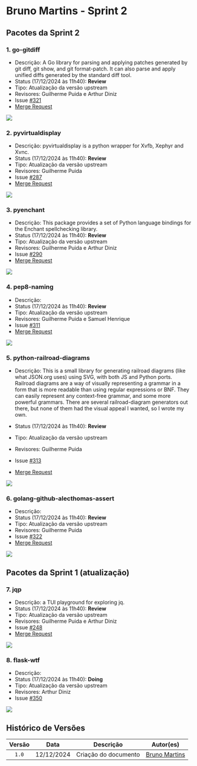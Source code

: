 # Bruno Martins - Sprint 2

## Pacotes da Sprint 2
### 1. go-gitdiff
- Descrição: A Go library for parsing and applying patches generated by git diff, git show, and git format-patch. It can also parse and apply unified diffs generated by the standard diff tool.
- Status (17/12/2024 às 11h40): **Review**
- Tipo: Atualização da versão upstream
- Revisores: Guilherme Puida e Arthur Diniz
- Issue [#321](https://salsa.debian.org/debian-brasil-team/docs/-/issues/321)
- [Merge Request](https://salsa.debian.org/go-team/packages/golang-github-gitleaks-go-gitdiff/-/merge_requests/3)

![](assets/bruno_package1.png)

### 2. pyvirtualdisplay
- Descrição: pyvirtualdisplay is a python wrapper for Xvfb, Xephyr and Xvnc.
- Status (17/12/2024 às 11h40): **Review**
- Tipo: Atualização da versão upstream
- Revisores: Guilherme Puida
- Issue [#287](https://salsa.debian.org/debian-brasil-team/docs/-/issues/287)
- [Merge Request](https://salsa.debian.org/python-team/packages/pyvirtualdisplay/-/merge_requests/3)

![](assets/bruno_package2.png)

### 3. pyenchant
- Descrição: This package provides a set of Python language bindings for the Enchant spellchecking library.
- Status (17/12/2024 às 11h40): **Review**
- Tipo: Atualização da versão upstream
- Revisores: Guilherme Puida e Arthur Diniz
- Issue [#290](https://salsa.debian.org/debian-brasil-team/docs/-/issues/290)
- [Merge Request](https://salsa.debian.org/python-team/packages/pyenchant/-/merge_requests/3)

![](assets/bruno_package3.png)

### 4. pep8-naming
- Descrição:  
- Status (17/12/2024 às 11h40): **Review**
- Tipo: Atualização da versão upstream
- Revisores: Guilherme Puida e Samuel Henrique
- Issue [#311](https://salsa.debian.org/debian-brasil-team/docs/-/issues/311)
- [Merge Request](https://salsa.debian.org/python-team/packages/pep8-naming/-/merge_requests/3)

![](assets/bruno_package4.png)

### 5. python-railroad-diagrams
- Descrição: This is a small library for generating railroad diagrams (like what JSON.org uses) using SVG, with both JS and Python ports. Railroad diagrams are a way of visually representing a grammar in a form that is more readable than using regular expressions or BNF. They can easily represent any context-free grammar, and some more powerful grammars. There are several railroad-diagram generators out there, but none of them had the visual appeal I wanted, so I wrote my own.

- Status (17/12/2024 às 11h40): **Review**
- Tipo: Atualização da versão upstream
- Revisores: Guilherme Puida
- Issue [#313]()
- [Merge Request](https://salsa.debian.org/python-team/packages/python-railroad-diagrams/-/merge_requests/3)

![](assets/bruno_package5.png)

### 6. golang-github-alecthomas-assert
- Descrição:  
- Status (17/12/2024 às 11h40): **Review**
- Tipo: Atualização da versão upstream
- Revisores: Guilherme Puida
- Issue [#322](https://salsa.debian.org/debian-brasil-team/docs/-/issues/322)
- [Merge Request](https://salsa.debian.org/go-team/packages/golang-github-alecthomas-assert/-/merge_requests/3)

![](assets/bruno_package6.png)

## Pacotes da Sprint 1 (atualização)

### 7. jqp

- Descrição: a TUI playground for exploring jq.
- Status (17/12/2024 às 11h40): **Review**
- Tipo: Atualização da versão upstream
- Revisores: Guilherme Puida e Arthur Diniz
- Issue [#248](https://salsa.debian.org/debian-brasil-team/docs/-/issues/248)
- [Merge Request](https://salsa.debian.org/go-team/packages/jqp/-/merge_requests/4)

![](assets/bruno_package7.png)

### 8. flask-wtf
- Descrição:  
- Status (17/12/2024 às 11h40): **Doing**
- Tipo: Atualização da versão upstream
- Revisores: Arthur Diniz
- Issue [#350](https://salsa.debian.org/debian-brasil-team/docs/-/issues/350)

![](assets/bruno_package8.png)

## Histórico de Versões
| Versão |    Data    |      Descrição       |                   Autor(es)                   |
| :----: | :--------: | :------------------: | :-------------------------------------------: |
| `1.0`  | 12/12/2024 | Criação do documento | [Bruno Martins](https://github.com/gitbmvb) |